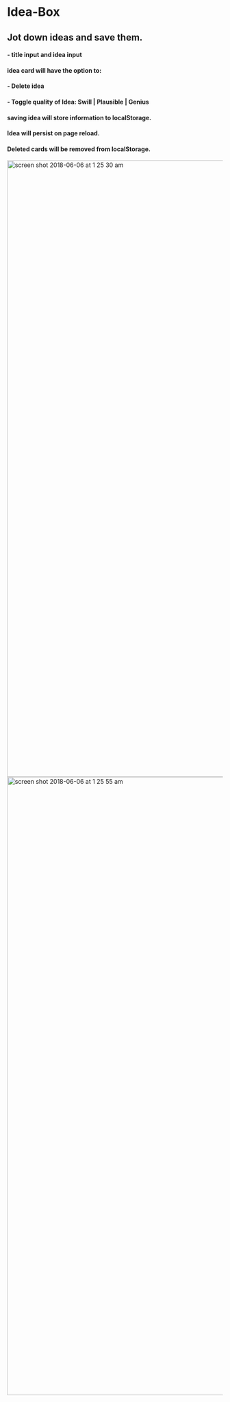 # Idea-Box

## Jot down ideas and save them.

#### - title input and idea input

#### idea card will have the option to:
#### - Delete idea
#### - Toggle quality of Idea: Swill | Plausible | Genius

#### saving idea will store information to localStorage.
#### Idea will persist on page reload.
#### Deleted cards will be removed from localStorage.

<img width="1436" alt="screen shot 2018-06-06 at 1 25 30 am" src="https://user-images.githubusercontent.com/35910428/41046215-386bafe2-6967-11e8-8b28-1bf4c9db3ac2.png">
<img width="1440" alt="screen shot 2018-06-06 at 1 25 55 am" src="https://user-images.githubusercontent.com/35910428/41046216-38997da0-6967-11e8-9727-c7df3413ce3d.png">
